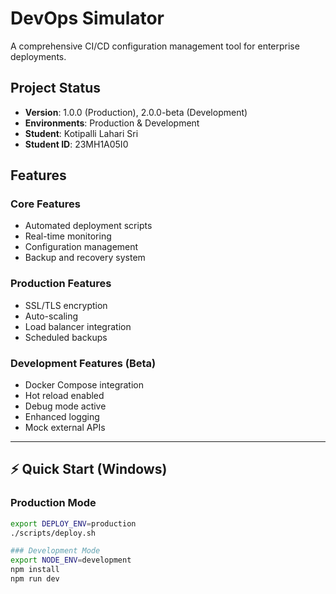 # DevOps Simulator

A comprehensive CI/CD configuration management tool for enterprise deployments.

## Project Status
- **Version**: 1.0.0 (Production), 2.0.0-beta (Development)
- **Environments**: Production & Development
- **Student**: Kotipalli Lahari Sri
- **Student ID**: 23MH1A05I0


## Features

### Core Features
- Automated deployment scripts
- Real-time monitoring
- Configuration management
- Backup and recovery system

### Production Features
- SSL/TLS encryption
- Auto-scaling
- Load balancer integration
- Scheduled backups

### Development Features (Beta)
- Docker Compose integration
- Hot reload enabled
- Debug mode active
- Enhanced logging
- Mock external APIs

---

## ⚡ Quick Start (Windows)

### Production Mode
```bash
export DEPLOY_ENV=production
./scripts/deploy.sh

### Development Mode
export NODE_ENV=development
npm install
npm run dev


